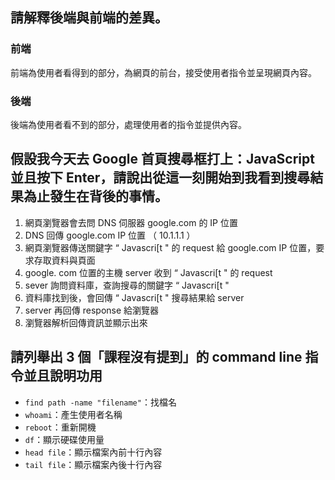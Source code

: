 ## 請解釋後端與前端的差異。

### 前端
前端為使用者看得到的部分，為網頁的前台，接受使用者指令並呈現網頁內容。

### 後端
後端為使用者看不到的部分，處理使用者的指令並提供內容。



## 假設我今天去 Google 首頁搜尋框打上：JavaScript 並且按下 Enter，請說出從這一刻開始到我看到搜尋結果為止發生在背後的事情。

1. 網頁瀏覽器會去問 DNS 伺服器 google.com 的 IP 位置
2. DNS 回傳 google.com IP 位置 （ 10.1.1.1 ）
3. 網頁瀏覽器傳送關鍵字 “ Javascri[t " 的 request 給 google.com IP 位置，要求存取資料與頁面
4. google. com 位置的主機 server 收到 “ Javascri[t " 的 request
5. sever 詢問資料庫，查詢搜尋的關鍵字 “ Javascri[t "
6. 資料庫找到後，會回傳 “ Javascri[t " 搜尋結果給 server 
7. server 再回傳 response 給瀏覽器
8. 瀏覽器解析回傳資訊並顯示出來 

## 請列舉出 3 個「課程沒有提到」的 command line 指令並且說明功用

* ` find path -name "filename" `：找檔名
* `whoami`：產生使用者名稱
* `reboot`：重新開機
* `df`：顯示硬碟使用量
* `head file`：顯示檔案內前十行內容
* `tail file`：顯示檔案內後十行內容